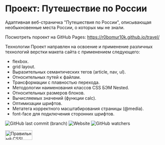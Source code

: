 # Проект: Путешествие по России

Адаптивная веб-страничка "Путешествия по России", описывающая необыкновенные места России, о которых мы не знали.

Посмотреть пороект на GitHub Pages: https://r0bomur10k.github.io/travel/

Технологии
Проект направлен на освоение и применение различных технологий верстки макета сайта с применением следующего:

- flexbox.
- grid layout.
- Выразительных семантических тегов (article, nav, ul).
- Относительных путей к файлам.
- Трансформации с плавностью перехода.
- Методологии наименования классов CSS БЭМ Nested.
- Относительных размеров блоков.
- Вычисляемых значений (функции calc).
- Оптимизации шрифтов.
- Метатега корректного масштабирования страницы (@media).
- font-face для подключения сторонних шрифтов.

![GitHub last commit (branch)](https://img.shields.io/github/last-commit/r0bomur10k/travel/master) ![Website](https://img.shields.io/website?color=gold&label=r0bomurl10k.github.io%2Ftravel&up_color=gree&up_message=online&url=https%3A%2F%2Fr0bomur10k.github.io%2Ftravel%2F)  ![GitHub watchers](https://img.shields.io/github/watchers/r0bomur10k/travel?style=social)
<p>
    <a href="https://jigsaw.w3.org/css-validator/check/referer">
        <img style="border:0;width:88px;height:31px"
            src="https://jigsaw.w3.org/css-validator/images/vcss-blue"
            alt="Правильный CSS!" />
    </a>
</p>
      
